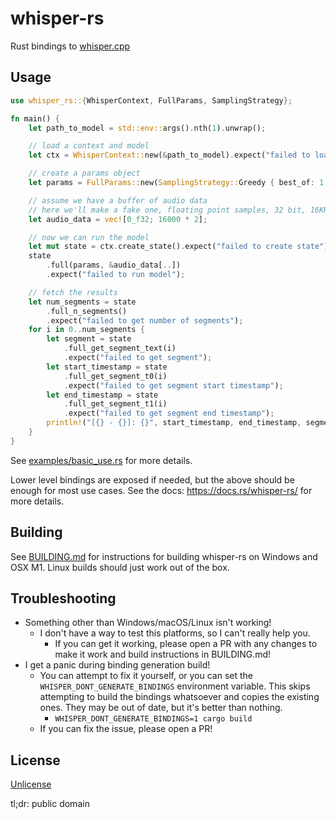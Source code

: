 # whisper-rs

Rust bindings to [whisper.cpp](https://github.com/ggerganov/whisper.cpp/)

## Usage
```rust
use whisper_rs::{WhisperContext, FullParams, SamplingStrategy};

fn main() {
    let path_to_model = std::env::args().nth(1).unwrap();

    // load a context and model
    let ctx = WhisperContext::new(&path_to_model).expect("failed to load model");

    // create a params object
    let params = FullParams::new(SamplingStrategy::Greedy { best_of: 1 });

    // assume we have a buffer of audio data
    // here we'll make a fake one, floating point samples, 32 bit, 16KHz, mono
    let audio_data = vec![0_f32; 16000 * 2];

    // now we can run the model
    let mut state = ctx.create_state().expect("failed to create state");
    state
        .full(params, &audio_data[..])
        .expect("failed to run model");

    // fetch the results
    let num_segments = state
        .full_n_segments()
        .expect("failed to get number of segments");
    for i in 0..num_segments {
        let segment = state
            .full_get_segment_text(i)
            .expect("failed to get segment");
        let start_timestamp = state
            .full_get_segment_t0(i)
            .expect("failed to get segment start timestamp");
        let end_timestamp = state
            .full_get_segment_t1(i)
            .expect("failed to get segment end timestamp");
        println!("[{} - {}]: {}", start_timestamp, end_timestamp, segment);
    }
}
```

See [examples/basic_use.rs](examples/basic_use.rs) for more details.

Lower level bindings are exposed if needed, but the above should be enough for most use cases.
See the docs: https://docs.rs/whisper-rs/ for more details.

## Building

See [BUILDING.md](BUILDING.md) for instructions for building whisper-rs on Windows and OSX M1. Linux builds should just work out of the box.

## Troubleshooting

* Something other than Windows/macOS/Linux isn't working!
  * I don't have a way to test this platforms, so I can't really help you.
    * If you can get it working, please open a PR with any changes to make it work and build instructions in BUILDING.md!
* I get a panic during binding generation build!
  * You can attempt to fix it yourself, or you can set the `WHISPER_DONT_GENERATE_BINDINGS` environment variable.
    This skips attempting to build the bindings whatsoever and copies the existing ones. They may be out of date,
    but it's better than nothing.
    * `WHISPER_DONT_GENERATE_BINDINGS=1 cargo build`
  * If you can fix the issue, please open a PR!

## License
[Unlicense](LICENSE)

tl;dr: public domain
